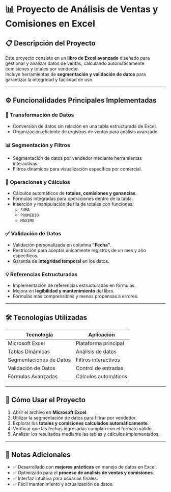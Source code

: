 # 📊 Proyecto de Análisis de Ventas y Comisiones en Excel

## 📋 Descripción del Proyecto
Este proyecto consiste en un **libro de Excel avanzado** diseñado para gestionar y analizar datos de ventas, calculando automáticamente comisiones y totales por vendedor.  
Incluye herramientas de **segmentación y validación de datos** para garantizar la integridad y facilidad de uso.

---

## ⚙️ Funcionalidades Principales Implementadas

### 🔄 Transformación de Datos
- Conversión de datos sin relación en una tabla estructurada de Excel.  
- Organización eficiente de registros de ventas para análisis avanzado.

### 📊 Segmentación y Filtros
- Segmentación de datos por vendedor mediante herramientas interactivas.  
- Filtros dinámicos para visualización específica por comercial.

### 🧮 Operaciones y Cálculos
- Cálculos automáticos de **totales, comisiones y ganancias**.  
- Fórmulas integradas para operaciones dentro de la tabla.  
- Inserción y manipulación de fila de totales con funciones:
  - `SUMA`
  - `PROMEDIO`
  - `MÁXIMO`

### ✅ Validación de Datos
- Validación personalizada en columna **"Fecha"**.  
- Restricción para aceptar únicamente registros de un mes y año específicos.  
- Garantía de **integridad temporal** en los datos.

### 💡 Referencias Estructuradas
- Implementación de referencias estructuradas en fórmulas.  
- Mejora en **legibilidad y mantenimiento** del libro.  
- Fórmulas más comprensibles y menos propensas a errores.

---

## 🛠️ Tecnologías Utilizadas

| Tecnología              | Aplicación               |
|--------------------------|---------------------------|
| Microsoft Excel          | Plataforma principal     |
| Tablas Dinámicas         | Análisis de datos        |
| Segmentaciones de Datos  | Filtros interactivos     |
| Validación de Datos      | Control de entradas      |
| Fórmulas Avanzadas       | Cálculos automáticos    |

---

## 🚀 Cómo Usar el Proyecto

1. Abrir el archivo en **Microsoft Excel**.  
2. Utilizar la segmentación de datos para filtrar por vendedor.  
3. Explorar los **totales y comisiones calculados automáticamente**.  
4. Verificar que las fechas ingresadas cumplan con el formato válido.  
5. Analizar los resultados mediante las tablas y cálculos implementados.

---

## 📝 Notas Adicionales

- ✅ Desarrollado con **mejores prácticas** en manejo de datos en Excel.  
- ✅ Optimizado para el **proceso de análisis de ventas y comisiones**.  
- ✅ Interfaz intuitiva para usuarios finales.  
- ✅ Fácil mantenimiento y actualización de datos.

